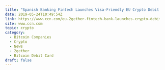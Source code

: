 ```yaml
---
title: "Spanish Banking Fintech Launches Visa-Friendly EU Crypto Debit Card"
date: 2019-05-24T10:49:54Z
link: https://www.ccn.com/eu-2gether-fintech-bank-launches-crypto-debit-card?utm_medium=RSS&utm_source=hune
site: www.ccn.com
topic: crypto
category:
  - Bitcoin Companies
  - Crypto
  - News
  - 2gether
  - Bitcoin Debit Card
draft: false
---
```

